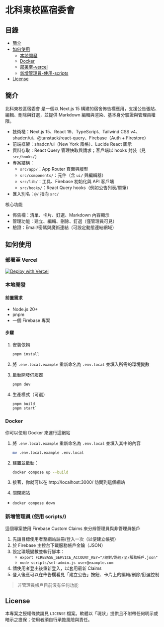 # 北科東校區宿委會

## 目錄

- [簡介](#簡介)
- [如何使用](#如何使用)
  - [本地開發](#本地開發)
  - [Docker](#docker)
  - [部署至-vercel](#部署至-vercel)
  - [新增管理員-使用-scripts](#新增管理員-使用-scripts)
- [License](#license)

## 簡介

北科東校區宿委會 是一個以 Next.js 15 構建的宿舍佈告欄應用，支援公告張貼、編輯、刪除與釘選，並提供 Markdown 編輯與渲染、基本身分驗證與管理員權限。

- 技術棧：Next.js 15、React 19、TypeScript、Tailwind CSS v4、shadcn/ui、@tanstack/react-query、Firebase（Auth + Firestore）
- 前端框架：shadcn/ui（New York 風格）、Lucide React 圖示
- 資料存取：React Query 管理快取與請求；客戶端以 hooks 封裝（見 `src/hooks/`）
- 專案結構：
  - `src/app/`：App Router 頁面與版型
  - `src/components/`：元件（含 `ui/` 與編輯器）
  - `src/lib/`：工具、Firebase 初始化與 API 客戶端
  - `src/hooks/`：React Query hooks（例如公告列表/單筆）
- 匯入別名：`@/` 指向 `src/`

核心功能

- 佈告欄：清單、卡片、釘選、Markdown 內容顯示
- 管理功能：建立、編輯、刪除、釘選（僅管理員可見）
- 驗證：Email/密碼與魔術連結（可設定動態連結網域）

## 如何使用

### 部署至 Vercel

[![Deploy with Vercel](https://vercel.com/button)](https://vercel.com/new/clone?repository-url=https%3A%2F%2Fgithub.com%2FNat1anWasTaken%2Fdorm&env=NEXT_PUBLIC_FIREBASE_API_KEY,NEXT_PUBLIC_FIREBASE_AUTH_DOMAIN,NEXT_PUBLIC_FIREBASE_PROJECT_ID,NEXT_PUBLIC_FIREBASE_APP_ID)

### 本地開發

#### 前置需求

- Node.js 20+
- pnpm
- 一個 Firebase 專案

#### 步驟

1. 安裝依賴

   ```bash
   pnpm install
   ```

2. 將 `.env.local.example` 重新命名為 `.env.local` 並填入所需的環境變數

3. 啟動開發伺服器

   ```bash
   pnpm dev
   ```

4. 生產模式（可選）

   ```bash
   pnpm build
   pnpm start`
   ```

### Docker

你可以使用 Docker 來運行這網站

1. 將 `.env.local.example` 重新命名為 `.env.local` 並填入其中的內容

   ```bash
   mv .env.local.example .env.local
   ```

2. 建置並啟動：

   ```bash
   docker compose up --build
   ```

3. 接著，你就可以在 http://localhost:3000/ 訪問到這個網站

4. 關閉網站

- `docker compose down`

### 新增管理員 (使用 scripts/)

這個專案使用 Firebase Custom Claims 來分辨管理員與非管理員帳戶

1. 先讓目標使用者至網站註冊/登入一次（以便建立帳號）
2. 於 Firebase 主控台下載服務帳戶金鑰（JSON）
3. 設定環境變數並執行腳本：
   - `export FIREBASE_SERVICE_ACCOUNT_KEY="/絕對/路徑/至/服務帳戶.json"`
   - `node scripts/set-admin.js user@example.com`
4. 請使用者登出後重新登入，以套用最新 Claims
5. 登入後應可以在佈告欄看見「建立公告」按鈕、卡片上的編輯/刪除/釘選控制

> 非管理員帳戶目前沒有任何功能

## License

本專案之授權條款請見 `LICENSE` 檔案。軟體以「現狀」提供且不附帶任何明示或暗示之擔保；使用者須自行承擔風險與責任。
